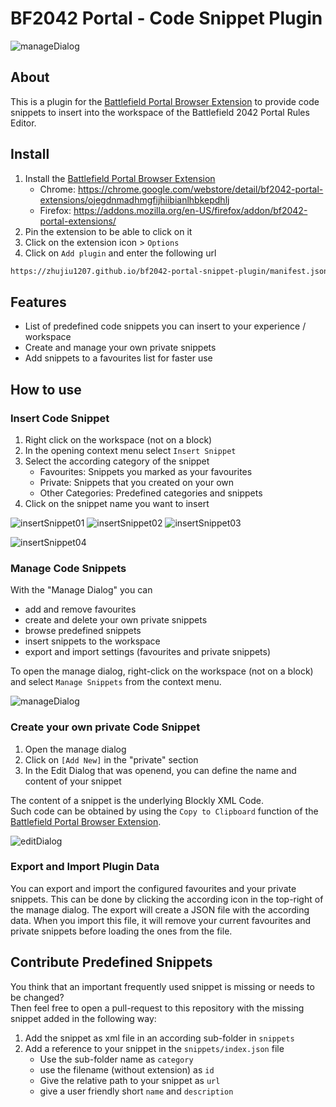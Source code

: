 # BF2042 Portal - Code Snippet Plugin

![manageDialog](docs/images/manageDialog.png "manageDialog")

## About

This is a plugin for the [Battlefield Portal Browser Extension](https://github.com/LennardF1989/BF2042-Portal-Extensions) to provide code snippets to insert into the workspace of the Battlefield 2042 Portal Rules Editor.

## Install

1. Install the [Battlefield Portal Browser Extension](https://github.com/LennardF1989/BF2042-Portal-Extensions)
   - Chrome: https://chrome.google.com/webstore/detail/bf2042-portal-extensions/ojegdnmadhmgfijhiibianlhbkepdhlj
   - Firefox: https://addons.mozilla.org/en-US/firefox/addon/bf2042-portal-extensions/
2. Pin the extension to be able to click on it
3. Click on the extension icon > `Options`
4. Click on `Add plugin` and enter the following url

```txt
https://zhujiu1207.github.io/bf2042-portal-snippet-plugin/manifest.json
```

## Features

- List of predefined code snippets you can insert to your experience / workspace
- Create and manage your own private snippets
- Add snippets to a favourites list for faster use

## How to use

### Insert Code Snippet

1. Right click on the workspace (not on a block)
2. In the opening context menu select `Insert Snippet`
3. Select the according category of the snippet
   - Favourites: Snippets you marked as your favourites
   - Private: Snippets that you created on your own
   - Other Categories: Predefined categories and snippets
4. Click on the snippet name you want to insert

![insertSnippet01](docs/images/insertSnippet01.png "insertSnippet01")
![insertSnippet02](docs/images/insertSnippet02.png "insertSnippet02")
![insertSnippet03](docs/images/insertSnippet03.png "insertSnippet03")

![insertSnippet04](docs/images/insertSnippet04.png "insertSnippet04")

### Manage Code Snippets

With the "Manage Dialog" you can

- add and remove favourites
- create and delete your own private snippets
- browse predefined snippets
- insert snippets to the workspace
- export and import settings (favourites and private snippets)

To open the manage dialog, right-click on the workspace (not on a block) and select `Manage Snippets` from the context menu.

![manageDialog](docs/images/manageDialog.png "manageDialog")

### Create your own private Code Snippet

1. Open the manage dialog
2. Click on `[Add New]` in the "private" section
3. In the Edit Dialog that was openend, you can define the name and content of your snippet

The content of a snippet is the underlying Blockly XML Code.  
Such code can be obtained by using the `Copy to Clipboard` function of the [Battlefield Portal Browser Extension](https://github.com/LennardF1989/BF2042-Portal-Extensions).

![editDialog](docs/images/editDialog.png "editDialog")

### Export and Import Plugin Data

You can export and import the configured favourites and your private snippets.
This can be done by clicking the according icon in the top-right of the manage dialog.
The export will create a JSON file with the according data.
When you import this file, it will remove your current favourites and private snippets before loading the ones from the file.

## Contribute Predefined Snippets

You think that an important frequently used snippet is missing or needs to be changed?  
Then feel free to open a pull-request to this repository with the missing snippet added in the following way:

1. Add the snippet as xml file in an according sub-folder in `snippets`
2. Add a reference to your snippet in the `snippets/index.json` file
   - Use the sub-folder name as `category`
   - use the filename (without extension) as `id`
   - Give the relative path to your snippet as `url`
   - give a user friendly short `name` and `description`
